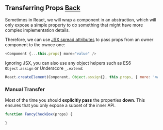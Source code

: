 ## Transferring Props [Back](./../react.md)

Sometimes in React, we will wrap a component in an abstraction, which will only expose a simple property to do something that might have more complex implementation details.

Therefore, we can use [JSX spread attributes](./../jsx_spread_attributes/jsx_spread_attributes.md) to pass props from an owner component to the ownee one:

```js
<Component {...this.props} more="value" />
```

Ignoring JSX, you can also use any object helpers such as ES6 `Object.assign` or Underscore `_.extend`:

```js
React.createElement(Component, Object.assign{}, this.props, { more: 'value' });
```

### Manual Transfer

Most of the time you should **explicitly pass** the properties **down**. This ensures that you only expose a subset of the inner API.

```js
function FancyCheckBox(props) {

}
```